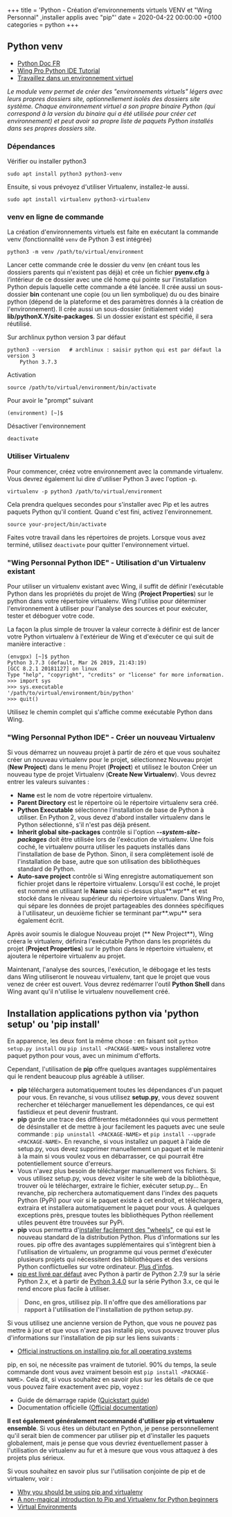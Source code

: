 +++
title = 'Python - Création d'environnements virtuels VENV et "Wing Personnal" ,installer applis avec "pip"'
date = 2020-04-22 00:00:00 +0100
categories = python
+++
## Python venv

* [Python Doc FR](https://docs.python.org/fr/3.8/)
* [Wing Pro Python IDE Tutorial](https://wingware.com/doc/TOC)
* [Travaillez dans un environnement virtuel](https://openclassrooms.com/fr/courses/4425111-perfectionnez-vous-en-python/4463278-travaillez-dans-un-environnement-virtuel)

*Le module venv permet de créer des "environnements virtuels" légers avec leurs propres dossiers site, optionnellement isolés des dossiers site système. Chaque environnement virtuel a son propre binaire Python (qui correspond à la version du binaire qui a été utilisée pour créer cet environnement) et peut avoir sa propre liste de paquets Python installés dans ses propres dossiers site.*

### Dépendances

Vérifier ou installer python3

    sudo apt install python3 python3-venv

Ensuite, si vous prévoyez d'utiliser Virtualenv, installez-le aussi.

    sudo apt install virtualenv python3-virtualenv

### venv en ligne de commande

La création d'environnements virtuels est faite en exécutant la commande venv (fonctionnalité `venv` de Python 3 est intégrée)

    python3 -m venv /path/to/virtual/environment

Lancer cette commande crée le dossier du venv (en créant tous les dossiers parents qui n'existent pas déjà) et crée un fichier **pyenv.cfg** à l’intérieur de ce dossier avec une clé home qui pointe sur l'installation Python depuis laquelle cette commande a été lancée. Il crée aussi un sous-dossier **bin**  contenant une copie (ou un lien symbolique) du ou des binaire python (dépend de la plateforme et des paramètres donnés à la création de l'environnement). Il crée aussi un sous-dossier (initialement vide) **lib/pythonX.Y/site-packages**. Si un dossier existant est spécifié, il sera réutilisé.

Sur archlinux python version 3 par défaut

    python3 --version   # archlinux : saisir python qui est par défaut la version 3
        Python 3.7.3

Activation

    source /path/to/virtual/environment/bin/activate

Pour avoir le "prompt" suivant

    (environment) [~]$ 

Désactiver l'environnement

    deactivate

### Utiliser Virtualenv

Pour commencer, créez votre environnement avec la commande virtualenv. Vous devrez également lui dire d'utiliser Python 3 avec l'option -p.

    virtualenv -p python3 /path/to/virtual/environment

Cela prendra quelques secondes pour s'installer avec Pip et les autres paquets Python qu'il contient. Quand c'est fini, activez l'environnement.

    source your-project/bin/activate

Faites votre travail dans les répertoires de projets. Lorsque vous avez terminé, utilisez `deactivate` pour quitter l'environnement virtuel.

### "Wing Personnal Python IDE" - Utilisation d'un Virtualenv existant

Pour utiliser un virtualenv existant avec Wing, il suffit de définir l'exécutable Python dans les propriétés du projet de Wing (**Project Properties**)  sur le python dans votre répertoire virtualenv. Wing l'utilise pour déterminer l'environnement à utiliser pour l'analyse des sources et pour exécuter, tester et déboguer votre code.

La façon la plus simple de trouver la valeur correcte à définir est de lancer votre Python virtualenv à l'extérieur de Wing et d'exécuter ce qui suit de manière interactive :

```
(envgpx) [~]$ python
Python 3.7.3 (default, Mar 26 2019, 21:43:19) 
[GCC 8.2.1 20181127] on linux
Type "help", "copyright", "credits" or "license" for more information.
>>> import sys
>>> sys.executable
'/path/to/virtual/environment/bin/python'
>>> quit()
```

Utilisez le chemin complet qui s'affiche comme exécutable Python dans Wing.


### "Wing Personnal Python IDE" - Créer un nouveau Virtualenv

Si vous démarrez un nouveau projet à partir de zéro et que vous souhaitez créer un nouveau virtualenv pour le projet, sélectionnez Nouveau projet (**New Project**) dans le menu Projet (**Project**) et utilisez le bouton Créer un nouveau type de projet Virtualenv (**Create New Virtualenv**). Vous devrez entrer les valeurs suivantes :

* **Name** est le nom de votre répertoire virtualenv.
* **Parent Directory** est le répertoire où le répertoire virtualenv sera créé.
* **Python Executable** sélectionne l'installation de base de Python à utiliser. En Python 2, vous devez d'abord installer virtualenv dans le Python sélectionné, s'il n'est pas déjà présent.
* **Inherit global site-packages** contrôle si l'option ***--system-site-packages*** doit être utilisée lors de l'exécution de virtualenv. Une fois coché, le virtualenv pourra utiliser les paquets installés dans l'installation de base de Python. Sinon, il sera complètement isolé de l'installation de base, autre que son utilisation des bibliothèques standard de Python.
* **Auto-save project** contrôle si Wing enregistre automatiquement son fichier projet dans le répertoire virtualenv. Lorsqu'il est coché, le projet est nommé en utilisant le **Name** saisi ci-dessus plus**.wpr** et est stocké dans le niveau supérieur du répertoire virtualenv. Dans Wing Pro, qui sépare les données de projet partageables des données spécifiques à l'utilisateur, un deuxième fichier se terminant par**.wpu** sera également écrit.

Après avoir soumis le dialogue Nouveau projet (** New Project**), Wing créera le virtualenv, définira l'exécutable Python dans les propriétés du projet (**Project Properties**) sur le python dans le répertoire virtualenv, et ajoutera le répertoire virtualenv au projet.

Maintenant, l'analyse des sources, l'exécution, le débogage et les tests dans Wing utiliseront le nouveau virtualenv, tant que le projet que vous venez de créer est ouvert. Vous devrez redémarrer l'outil **Python Shell** dans Wing avant qu'il n'utilise le virtualenv nouvellement créé.

## Installation applications python via 'python setup' ou 'pip install'

En apparence, les deux font la même chose : en faisant soit `python setup.py install` ou `pip install <PACKAGE-NAME>` vous installerez votre paquet python pour vous, avec un minimum d'efforts.

Cependant, l'utilisation de **pip** offre quelques avantages supplémentaires qui le rendent beaucoup plus agréable à utiliser.

* **pip** téléchargera automatiquement toutes les dépendances d'un paquet pour vous. En revanche, si vous utilisez **setup.py**, vous devez souvent rechercher et télécharger manuellement les dépendances, ce qui est fastidieux et peut devenir frustrant.
* **pip** garde une trace des différentes métadonnées qui vous permettent de désinstaller et de mettre à jour facilement les paquets avec une seule commande : `pip uninstall <PACKAGE-NAME>` et `pip install --upgrade  <PACKAGE-NAME>`. En revanche, si vous installez un paquet à l'aide de setup.py, vous devez supprimer manuellement un paquet et le maintenir à la main si vous voulez vous en débarrasser, ce qui pourrait être potentiellement source d'erreurs.
* Vous n'avez plus besoin de télécharger manuellement vos fichiers. Si vous utilisez setup.py, vous devez visiter le site web de la bibliothèque, trouver où le télécharger, extraire le fichier, exécuter setup.py... En revanche, pip recherchera automatiquement dans l'index des paquets Python (PyPi) pour voir si le paquet existe à cet endroit, et téléchargera, extraira et installera automatiquement le paquet pour vous. À quelques exceptions près, presque toutes les bibliothèques Python réellement utiles peuvent être trouvées sur PyPi.
* **pip** vous permettra d'[installer facilement des "wheels"](https://stackoverflow.com/q/27885397/646543), ce qui est le nouveau standard de la distribution Python. Plus d'informations sur les roues.
    pip offre des avantages supplémentaires qui s'intègrent bien à l'utilisation de virtualenv, un programme qui vous permet d'exécuter plusieurs projets qui nécessitent des bibliothèques et des versions Python conflictuelles sur votre ordinateur. [Plus d'infos](http://www.dabapps.com/blog/introduction-to-pip-and-virtualenv-python/).
* <u>pip est livré par défaut</u> avec Python à partir de Python 2.7.9 sur la série Python 2.x, et à partir de <u>Python 3.4.0</u> sur la série Python 3.x, ce qui le rend encore plus facile à utiliser.

>**Donc, en gros, utilisez pip. Il n'offre que des améliorations par rapport à l'utilisation de l'installation de python setup.py.**

Si vous utilisez une ancienne version de Python, que vous ne pouvez pas mettre à jour et que vous n'avez pas installé pip, vous pouvez trouver plus d'informations sur l'installation de pip sur les liens suivants :

* [Official instructions on installing pip for all operating systems](https://pip.pypa.io/en/latest/installing.html)

pip, en soi, ne nécessite pas vraiment de tutoriel. 90% du temps, la seule commande dont vous avez vraiment besoin est `pip install <PACKAGE-NAME>`. Cela dit, si vous souhaitez en savoir plus sur les détails de ce que vous pouvez faire exactement avec pip, voyez :

*    Guide de démarrage rapide ([Quickstart guide](https://pip.pypa.io/en/stable/quickstart.html))
*    Documentation officielle ([Official documentation](https://pip.pypa.io/en/stable/))

**Il est également généralement recommandé d'utiliser pip et virtualenv ensemble**. Si vous êtes un débutant en Python, je pense personnellement qu'il serait bien de commencer par utiliser pip et d'installer les paquets globalement, mais je pense que vous devriez éventuellement passer à l'utilisation de virtualenv au fur et à mesure que vous vous attaquez à des projets plus sérieux.

Si vous souhaitez en savoir plus sur l'utilisation conjointe de pip et de virtualenv, voir :


*    [Why you should be using pip and virtualenv](https://www.davidfischer.name/2010/04/why-you-should-be-using-pip-and-virtualenv/)
*    [A non-magical introduction to Pip and Virtualenv for Python beginners](https://www.davidfischer.name/2010/04/why-you-should-be-using-pip-and-virtualenv/)
*    [Virtual Environments](http://docs.python-guide.org/en/latest/dev/virtualenvs/)
